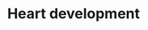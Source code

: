 ---
annotations:
- id: CL:0000027
  parent: native cell
  type: Cell Type Ontology
  value: smooth muscle cell neural crest derived
- id: DOID:114
  parent: cardiovascular system disease
  type: Disease Ontology
  value: heart disease
- id: CL:0000359
  parent: native cell
  type: Cell Type Ontology
  value: vascular associated smooth muscle cell
- id: PW:0000004
  parent: regulatory pathway
  type: Pathway Ontology
  value: regulatory pathway
authors:
- Mkutmon
- Jmelius
- Eweitz
description: This pathway has been largely adapted from an article by Deepak Srivastava,
  Cell. 2006 Sep 22;126(6):1037-48. In this pathway are known transcription factors,
  miRNAs and regulatory proteins that impact the regional specificity of the human
  heart. Activating signals are indicated by arrows while inhibitory signals are indicated
  by T-bars. Special thanks to Kim Cordes for her assistance in revising this pathway,
  based on recent heart development research.
last-edited: 2021-05-21
organisms:
- Bos taurus
redirect_from:
- /index.php/Pathway:WP3280
- /instance/WP3280
- /instance/WP3280_rr117534
revision: r117534
schema-jsonld:
- '@context': https://schema.org/
  '@id': https://wikipathways.github.io/pathways/WP3280.html
  '@type': Dataset
  creator:
    '@type': Organization
    name: WikiPathways
  description: This pathway has been largely adapted from an article by Deepak Srivastava,
    Cell. 2006 Sep 22;126(6):1037-48. In this pathway are known transcription factors,
    miRNAs and regulatory proteins that impact the regional specificity of the human
    heart. Activating signals are indicated by arrows while inhibitory signals are
    indicated by T-bars. Special thanks to Kim Cordes for her assistance in revising
    this pathway, based on recent heart development research.
  keywords:
  - BHLHE40
  - BMP10
  - BMP2
  - BMP4
  - BMPR-IA
  - BMPRII
  - CTNNB1
  - ERBB3
  - FGF8
  - FOXA2
  - FOXC2
  - FOXH1
  - GATA4
  - GATA6
  - HAND1
  - HAND2
  - HEY1
  - HEY2
  - IRX4
  - ISL1
  - MAPK1
  - MEF2C
  - NFATC1
  - NFATC2
  - NFATC3
  - NFATC4
  - NKX2-5
  - NOTCH1
  - PITX2
  - PTPN11
  - SHH
  - SMAD1
  - SMAD4
  - SMYD1
  - SRF
  - TBX2
  - TBX20
  - TBX5
  - VEGFA
  - VEGFB
  - VEGFC
  - bta-mir-1-1
  - bta-mir-143
  license: CC0
  name: Heart development
seo: CreativeWork
title: Heart development
wpid: WP3280
---